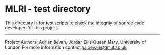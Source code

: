 # MLRI - test directory

This directory is for test scripts to check the integrity of source code developed for this project.

----------------------------
Project Authors:
Adrian Bevan, Jordan Ellis
Queen Mary, University of London
For more information contact a.j.bevan@qmul.ac.uk


